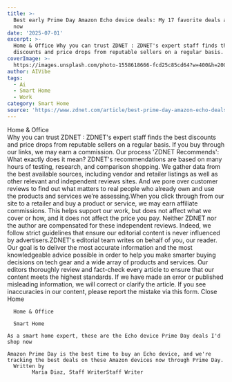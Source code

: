 ```yaml
---
title: >-
  Best early Prime Day Amazon Echo device deals: My 17 favorite deals available
  now
date: '2025-07-01'
excerpt: >-
  Home & Office Why you can trust ZDNET : ZDNET's expert staff finds the best
  discounts and price drops from reputable sellers on a regular basis. If yo...
coverImage: >-
  https://images.unsplash.com/photo-1558618666-fcd25c85cd64?w=400&h=200&fit=crop&auto=format
author: AIVibe
tags:
  - Ai
  - Smart Home
  - Work
category: Smart Home
source: 'https://www.zdnet.com/article/best-prime-day-amazon-echo-deals-2025/'
---
```

Home & Office     
    Why you can trust ZDNET
  : ZDNET's expert staff finds the best discounts and price drops from reputable sellers on a regular basis. If you buy through our links, we may earn a commission. Our process    'ZDNET Recommends': What exactly does it mean? ZDNET's recommendations are based on many hours of testing, research, and comparison shopping. We gather data from the best available sources, including vendor and retailer listings as well as other relevant and independent reviews sites. And we pore over customer reviews to find out what matters to real people who already own and use the products and services we’re assessing.When you click through from our site to a retailer and buy a product or service, we may earn affiliate commissions. This helps support our work, but does not affect what we cover or how, and it does not affect the price you pay. Neither ZDNET nor the author are compensated for these independent reviews.  Indeed, we follow strict guidelines that ensure our editorial content is never influenced by advertisers.ZDNET's editorial team writes on behalf of you, our reader. Our goal is to deliver the most accurate information and the most knowledgeable advice possible in order to help you make smarter buying decisions on tech gear and a wide array of products and services. Our editors  thoroughly review and fact-check every article to ensure that our content meets the highest standards. If we have made an error or published misleading information, we will correct or clarify the article. If you see inaccuracies in our content, please report the mistake via this form. Close   
      Home
    
      Home & Office
    
      Smart Home
       
    As a smart home expert, these are the Echo device Prime Day deals I'd shop now
     
    Amazon Prime Day is the best time to buy an Echo device, and we're tracking the best deals on these Amazon devices now through Prime Day.
      Written by 
            Maria Diaz, Staff WriterStaff Writer  
